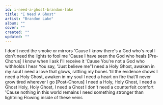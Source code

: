 ```yaml
---
id: i-need-a-ghost-brandon-lake
title: "I Need A Ghost"
artist: "Brandon Lake"
album: ""
cover: ""
created: ""
updated: ""
---
```


I don't need the smoke or mirrors
'Cause I know there's a God who's real
I don't need the lights to fool me
'Cause I have seen the God who heals
[Pre-Chorus]
I know when I ask I'll receive it
'Cause You're not a God who withholds
I hear You say, "Just believe me"I need a Holy Ghost, awaken in my soul
I need a love that glows, rattling my bones 'til the evidence shows
I need a Holy Ghost, awaken in my soul
I need a heart on fire that'll never grow tired wherever I go
[Post-Chorus]
I need a
Holy, Holy Ghost, I need a Ghost
Holy, Holy Ghost, I need a Ghost
I don't need a counterfeit comfort
'Cause nothing in this world remains
I need something stronger than lightning
Flowing inside of these veins
